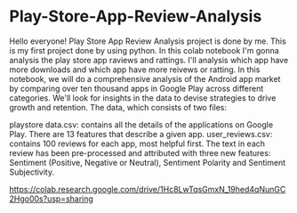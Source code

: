 # Play-Store-App-Review-Analysis
Hello everyone!
Play Store App Review Analysis project is done by me. This is my first project done by using python. In this colab notebook I'm gonna analysis the play store app raviews and rattings. I'll analysis which app have more downloads and which app have more reivews or ratting. In this notebook, we will do a comprehensive analysis of the Android app market by comparing over ten thousand apps in Google Play across different categories. We'll look for insights in the data to devise strategies to drive growth and retention. The data, which consists of two files:

playstore data.csv: contains all the details of the applications on Google Play. There are 13 features that describe a given app.
user_reviews.csv: contains 100 reviews for each app, most helpful first. The text in each review has been pre-processed and attributed with three new features: Sentiment (Positive, Negative or Neutral), Sentiment Polarity and Sentiment Subjectivity.

https://colab.research.google.com/drive/1Hc8LwTqsGmxN_19hed4qNunGC2Hgo00s?usp=sharing
